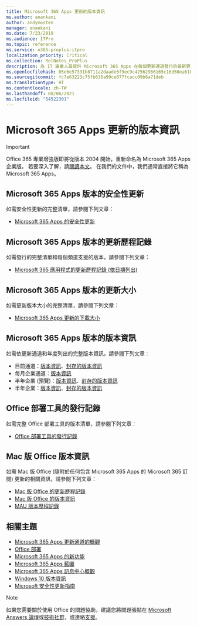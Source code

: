 ```yaml
---
title: Microsoft 365 Apps 更新的版本資訊
ms.author: anankani
author: andymosten
manager: anankani
ms.date: 7/23/2019
ms.audience: ITPro
ms.topic: reference
ms.service: o365-proplus-itpro
localization_priority: Critical
ms.collection: RelNotes_ProPlus
description: 為 IT 專業人員提供 Microsoft 365 Apps 在每個更新通道發行的最新更新清單，以及版本資訊和更新歷程記錄的連結
ms.openlocfilehash: 05e6e57331b8711a2daade6f9ec9c42562966165c16d50ea61003c52842fa093
ms.sourcegitcommit: fc7e63223c75fb636a99ce077fcacc09b6a71deb
ms.translationtype: HT
ms.contentlocale: zh-TW
ms.lasthandoff: 08/06/2021
ms.locfileid: "54522301"
---
```

# <a name="release-information-for-updates-to-microsoft-365-apps"></a>Microsoft 365 Apps 更新的版本資訊


> [!IMPORTANT]
> Office 365 專業增強版即將從版本 2004 開始，重新命名為 Microsoft 365 Apps 企業版。 若要深入了解，請[閱讀本文](/deployoffice/name-change)。 在我們的文件中，我們通常直接將它稱為 Microsoft 365 Apps。


## <a name="security-updates-for-microsoft-365-apps-releases"></a>Microsoft 365 Apps 版本的安全性更新

如需安全性更新的完整清單，請參閱下列文章：
 - [Microsoft 365 Apps 的安全性更新](microsoft365-apps-security-updates.md)


## <a name="update-history-for-microsoft-365-apps-releases"></a>Microsoft 365 Apps 版本的更新歷程記錄

如需發行的完整清單和每個頻道支援的版本，請參閱下列文章：

- [Microsoft 365 應用程式的更新歷程記錄 (依日期列出)](update-history-microsoft365-apps-by-date.md)


 ## <a name="update-sizes-for-microsoft-365-apps-releases"></a>Microsoft 365 Apps 版本的更新大小

如需更新版本大小的完整清單，請參閱下列文章：
 - [Microsoft 365 Apps 更新的下載大小](download-sizes-microsoft365-apps-updates.md)

## <a name="release-notes-for-microsoft-365-apps-releases"></a>Microsoft 365 Apps 版本的版本資訊

如需依更新通道和年度列出的完整版本資訊，請參閱下列文章︰
 - 目前通道：[版本資訊](current-channel.md)、[封存的版本資訊](monthly-channel-archived.md)
 - 每月企業通道：[版本資訊](monthly-enterprise-channel.md)
 - 半年企業 (預覽)：[版本資訊](semi-annual-enterprise-channel-preview.md)、[封存的版本資訊](semi-annual-enterprise-channel-preview-archived.md)
 - 半年企業：[版本資訊](semi-annual-enterprise-channel.md)、[封存的版本資訊](semi-annual-enterprise-channel-archived.md)

 ## <a name="release-history-for-office-deployment-tool"></a>Office 部署工具的發行記錄
 如需完整 Office 部署工具的版本清單，請參閱下列文章：
 - [Office 部署工具的發行記錄](ODT-release-history.md)

## <a name="office-for-mac-release-information"></a>Mac 版 Office 版本資訊

如需 Mac 版 Office (隨附於任何包含 Microsoft 365 Apps 的 Microsoft 365 訂閱) 更新的相關資訊，請參閱下列文章：
 - [Mac 版 Office 的更新歷程記錄](update-history-office-for-mac.md)
 - [Mac 版 Office 的版本資訊](release-notes-office-for-mac.md)
 - [MAU 版本歷程記錄](release-history-microsoft-autoupdate.md)


## <a name="related-topics"></a>相關主題

- [Microsoft 365 Apps 更新通道的概觀](/DeployOffice/overview-of-update-channels-for-office-365-proplus)
- [Office 部署](/deployoffice/)
- [Microsoft 365 Apps 的新功能](https://support.office.com/article/95c8d81d-08ba-42c1-914f-bca4603e1426)
- [Microsoft 365 Apps 藍圖](https://products.office.com/business/office-365-roadmap)
- [Microsoft 365 Apps 訊息中心概觀](https://support.office.com/article/38fb3333-bfcc-4340-a37b-deda509c2093)
- [Windows 10 版本資訊](/windows/release-health/release-information)
- [Microsoft 安全性更新指南](https://portal.msrc.microsoft.com/)

> [!NOTE]
> 如果您需要關於使用 Office 的問題協助，建議您將問題張貼在 [Microsoft Answers 論壇](https://answers.microsoft.com/)或[技術社群](https://techcommunity.microsoft.com/)，或連絡[支援](https://support.microsoft.com/contactus)。
